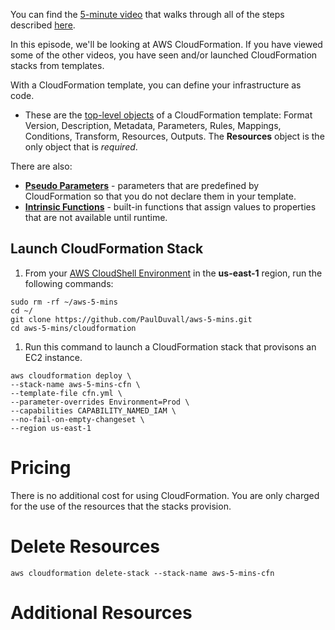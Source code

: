 You can find the [5-minute video](https://youtu.be/lupfVvpTLpU) that walks through all of the steps described [here](https://youtu.be/lupfVvpTLpU). 

In this episode, we'll be looking at AWS CloudFormation. If you have viewed some of the other videos, you have seen and/or launched CloudFormation stacks from templates.

With a CloudFormation template, you can define your infrastructure as code. 

* These are the [top-level objects](https://docs.aws.amazon.com/AWSCloudFormation/latest/UserGuide/template-anatomy.html) of a CloudFormation template: Format Version, Description, Metadata, Parameters, Rules, Mappings, Conditions, Transform, Resources, Outputs. The **Resources** object is the only object that is *required*.

There are also:
* **[Pseudo Parameters](https://docs.aws.amazon.com/AWSCloudFormation/latest/UserGuide/pseudo-parameter-reference.html)** - parameters that are predefined by CloudFormation so that you do not declare them in your template.
* **[Intrinsic Functions](https://docs.aws.amazon.com/AWSCloudFormation/latest/UserGuide/intrinsic-function-reference.html)** - built-in functions that assign values to properties that are not available until runtime.

## Launch CloudFormation Stack

1. From your [AWS CloudShell Environment](https://us-east-1.console.aws.amazon.com/cloudshell/home?region=us-east-1#) in the **us-east-1** region, run the following commands: 

```
sudo rm -rf ~/aws-5-mins
cd ~/
git clone https://github.com/PaulDuvall/aws-5-mins.git
cd aws-5-mins/cloudformation
```

1. Run this command to launch a CloudFormation stack that provisons an EC2 instance.  

```
aws cloudformation deploy \
--stack-name aws-5-mins-cfn \
--template-file cfn.yml \
--parameter-overrides Environment=Prod \
--capabilities CAPABILITY_NAMED_IAM \
--no-fail-on-empty-changeset \
--region us-east-1
```

# Pricing
There is no additional cost for using CloudFormation. You are only charged for the use of the resources that the stacks provision. 

# Delete Resources

```
aws cloudformation delete-stack --stack-name aws-5-mins-cfn
```

# Additional Resources